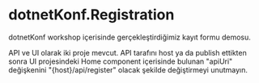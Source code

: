 # dotnetKonf.Registration
dotnetKonf workshop içerisinde gerçekleştirdiğimiz kayıt formu demosu.

API ve UI olarak iki proje mevcut.
API tarafını host ya da publish ettikten sonra UI projesindeki Home component içerisinde bulunan "apiUri" değişkenini "{host}/api/register" olacak şekilde değiştirmeyi unutmayın.
